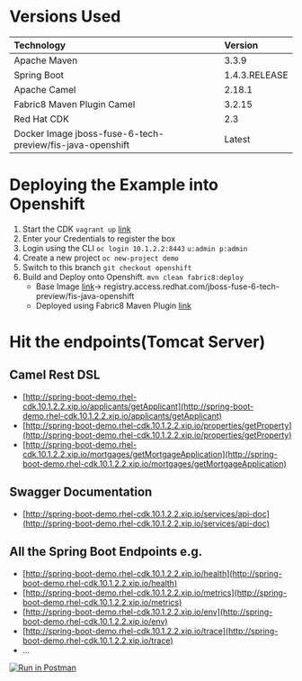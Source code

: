 # Versions Used

| Technology                                                | Version       |
| :--- | :--- |
| Apache Maven                                              | 3.3.9         |
| Spring Boot                                               | 1.4.3.RELEASE |
| Apache Camel                                              | 2.18.1        |
| Fabric8 Maven Plugin Camel                                | 3.2.15        |
| Red Hat CDK                                               | 2.3           |
| Docker Image jboss-fuse-6-tech-preview/fis-java-openshift | Latest        |

# Deploying the Example into Openshift

1. Start the CDK `vagrant up` [link](https://developers.redhat.com/products/cdk/overview/)
2. Enter your Credentials to register the box
3. Login using the CLI `oc login 10.1.2.2:8443` `u:admin p:admin`
4. Create a new project `oc new-project demo`
5. Switch to this branch `git checkout openshift`
6. Build and Deploy onto Openshift. `mvn clean fabric8:deploy`
   * Base Image [link](https://access.redhat.com/containers/#/repo/583fdc1f9c624c7ea34eb945)-> registry.access.redhat.com/jboss-fuse-6-tech-preview/fis-java-openshift
   * Deployed using Fabric8 Maven Plugin [link](https://maven.fabric8.io/)

# Hit the endpoints(Tomcat Server)

## Camel Rest DSL

- [http://spring-boot-demo.rhel-cdk.10.1.2.2.xip.io/applicants/getApplicant](http://spring-boot-demo.rhel-cdk.10.1.2.2.xip.io/applicants/getApplicant)
- [http://spring-boot-demo.rhel-cdk.10.1.2.2.xip.io/properties/getProperty](http://spring-boot-demo.rhel-cdk.10.1.2.2.xip.io/properties/getProperty)
- [http://spring-boot-demo.rhel-cdk.10.1.2.2.xip.io/mortgages/getMortgageApplication](http://spring-boot-demo.rhel-cdk.10.1.2.2.xip.io/mortgages/getMortgageApplication)

## Swagger Documentation

- [http://spring-boot-demo.rhel-cdk.10.1.2.2.xip.io/services/api-doc](http://spring-boot-demo.rhel-cdk.10.1.2.2.xip.io/services/api-doc)

## All the Spring Boot Endpoints e.g.

- [http://spring-boot-demo.rhel-cdk.10.1.2.2.xip.io/health](http://spring-boot-demo.rhel-cdk.10.1.2.2.xip.io/health)
- [http://spring-boot-demo.rhel-cdk.10.1.2.2.xip.io/metrics](http://spring-boot-demo.rhel-cdk.10.1.2.2.xip.io/metrics)
- [http://spring-boot-demo.rhel-cdk.10.1.2.2.xip.io/env](http://spring-boot-demo.rhel-cdk.10.1.2.2.xip.io/env)
- [http://spring-boot-demo.rhel-cdk.10.1.2.2.xip.io/trace](http://spring-boot-demo.rhel-cdk.10.1.2.2.xip.io/trace)
- ...

[![Run in Postman](https://run.pstmn.io/button.svg)](https://app.getpostman.com/run-collection/d692a929abe54da8ae6f)
